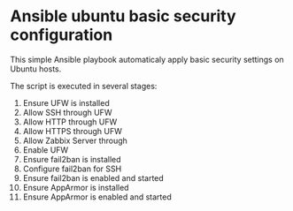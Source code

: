 # Ansible ubuntu basic security configuration
This simple Ansible playbook automaticaly apply basic security settings on Ubuntu hosts.

The script is executed in several stages:

1) Ensure UFW is installed
2) Allow SSH through UFW
3) Allow HTTP through UFW
4) Allow HTTPS through UFW
5) Allow Zabbix Server through
6) Enable UFW
7) Ensure fail2ban is installed
8) Configure fail2ban for SSH
9) Ensure fail2ban is enabled and started
10) Ensure AppArmor is installed
11) Ensure AppArmor is enabled and started 
